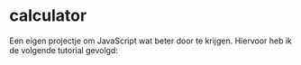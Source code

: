 # calculator
Een eigen projectje om JavaScript wat beter door te krijgen.
Hiervoor heb ik de volgende tutorial gevolgd:
